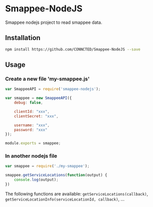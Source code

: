 # Smappee-NodeJS
Smappee nodejs project to read smappee data.

## Installation
```bash
npm install https://github.com/CONNCTED/Smappee-NodeJS --save
```

## Usage
### Create a new file 'my-smappee.js'
```javascript
var SmappeeAPI = require('smappee-nodejs');

var smappee = new SmappeeAPI({
    debug: false,

    clientId: "xxx",
    clientSecret: "xxx",

    username: "xxx",
    password: "xxx"
});

module.exports = smappee;
```

### In another nodejs file
```javascript
var smappee = require('./my-smappee');

smappee.getServiceLocations(function(output) {
    console.log(output);
})
```

The following functions are available: 
`getServiceLocations(callback)`, `getServiceLocationInfo(serviceLocationId, callback)`, ... 



